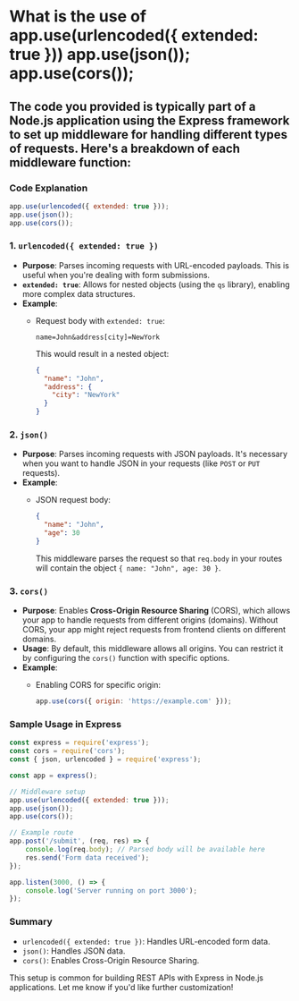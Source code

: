 # What is the use of app.use(urlencoded({ extended: true })) app.use(json()); app.use(cors());

## The code you provided is typically part of a Node.js application using the Express framework to set up middleware for handling different types of requests. Here's a breakdown of each middleware function:

### Code Explanation

```javascript
app.use(urlencoded({ extended: true }));
app.use(json());
app.use(cors());
```

### 1. `urlencoded({ extended: true })`

- **Purpose**: Parses incoming requests with URL-encoded payloads. This is useful when you're dealing with form submissions.
- **`extended: true`**: Allows for nested objects (using the `qs` library), enabling more complex data structures.
- **Example**:
  - Request body with `extended: true`:

    ```plaintext
    name=John&address[city]=NewYork
    ```

    This would result in a nested object:

    ```json
    {
      "name": "John",
      "address": {
        "city": "NewYork"
      }
    }
    ```

### 2. `json()`

- **Purpose**: Parses incoming requests with JSON payloads. It's necessary when you want to handle JSON in your requests (like `POST` or `PUT` requests).
- **Example**:
  - JSON request body:

    ```json
    {
      "name": "John",
      "age": 30
    }
    ```

    This middleware parses the request so that `req.body` in your routes will contain the object `{ name: "John", age: 30 }`.

### 3. `cors()`

- **Purpose**: Enables **Cross-Origin Resource Sharing** (CORS), which allows your app to handle requests from different origins (domains). Without CORS, your app might reject requests from frontend clients on different domains.
- **Usage**: By default, this middleware allows all origins. You can restrict it by configuring the `cors()` function with specific options.
- **Example**:
  - Enabling CORS for specific origin:

    ```javascript
    app.use(cors({ origin: 'https://example.com' }));
    ```

### Sample Usage in Express

```javascript
const express = require('express');
const cors = require('cors');
const { json, urlencoded } = require('express');

const app = express();

// Middleware setup
app.use(urlencoded({ extended: true }));
app.use(json());
app.use(cors());

// Example route
app.post('/submit', (req, res) => {
    console.log(req.body); // Parsed body will be available here
    res.send('Form data received');
});

app.listen(3000, () => {
    console.log('Server running on port 3000');
});
```

### Summary

- `urlencoded({ extended: true })`: Handles URL-encoded form data.
- `json()`: Handles JSON data.
- `cors()`: Enables Cross-Origin Resource Sharing.

This setup is common for building REST APIs with Express in Node.js applications. Let me know if you'd like further customization!
